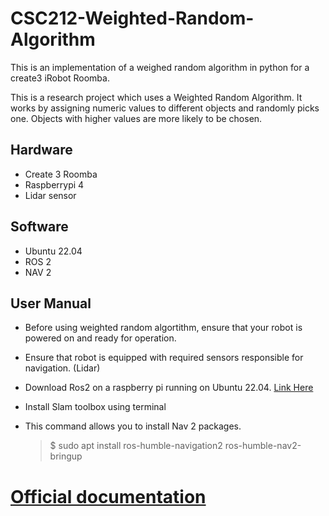 # CSC212-Weighted-Random-Algorithm
This is an implementation of a weighed random algorithm in python for a create3 iRobot Roomba.

This is a research project which uses a Weighted Random Algorithm. It works by assigning numeric values to different objects and randomly picks one. Objects with higher 
values are more likely to be chosen. 

## Hardware
- Create 3 Roomba
- Raspberrypi 4
- Lidar sensor

## Software
- Ubuntu 22.04
- ROS 2
- NAV 2

## User Manual 
- Before using weighted random algortithm, ensure that your robot is powered on and ready for operation.  
- Ensure that robot is equipped with required sensors responsible for navigation.  (Lidar)
- Download Ros2 on a raspberry pi running on Ubuntu 22.04. [Link Here](https://docs.ros.org/en/crystal/Installation/Linux-Install-Binary.html)
- Install Slam toolbox using terminal
- This command allows you to install Nav 2 packages.
  
  > $ sudo apt install ros-humble-navigation2 ros-humble-nav2-bringup

  
   
   

# [Official documentation](https://newdocu.netlify.app/)
